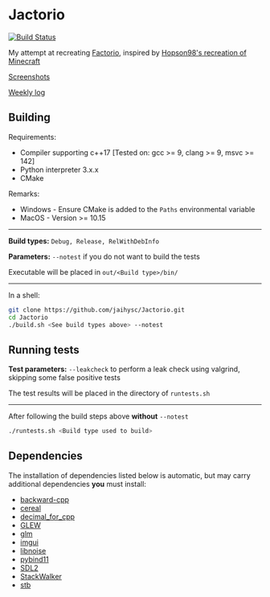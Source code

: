 # Jactorio

[![Build Status](https://dev.azure.com/jaihysc/Jactorio/_apis/build/status/jaihysc.Jactorio?branchName=master)](https://dev.azure.com/jaihysc/Jactorio/_build/latest?definitionId=1&branchName=master)

My attempt at recreating [Factorio](https://factorio.com), inspired by [Hopson98's recreation of Minecraft](https://github.com/Hopson97/MineCraft-One-Week-Challenge)

[Screenshots](https://github.com/jaihysc/Jactorio/wiki/Screenshots)

[Weekly log](https://github.com/jaihysc/Jactorio/wiki/Devlog)

## Building

Requirements:

* Compiler supporting c++17 [Tested on: gcc >= 9, clang >= 9, msvc >= 142]
* Python interpreter 3.x.x
* CMake

Remarks:

* Windows - Ensure CMake is added to the `Paths` environmental variable
* MacOS - Version >= 10.15

---

**Build types:** `Debug, Release, RelWithDebInfo`

**Parameters:** `--notest` if you do not want to build the tests

Executable will be placed in `out/<Build type>/bin/`

---

In a shell:

```bash
git clone https://github.com/jaihysc/Jactorio.git
cd Jactorio
./build.sh <See build types above> --notest
```

## Running tests

**Test parameters:** `--leakcheck` to perform a leak check using valgrind, skipping some false positive tests

The test results will be placed in the directory of `runtests.sh`

---

After following the build steps above **without** `--notest`

```bash
./runtests.sh <Build type used to build>
```

## Dependencies

The installation of dependencies listed below is automatic, but may carry additional dependencies **you** must install:

* [backward-cpp](https://github.com/bombela/backward-cpp)
* [cereal](https://github.com/USCiLab/cereal)
* [decimal_for_cpp](https://github.com/vpiotr/decimal_for_cpp)
* [GLEW](http://glew.sourceforge.net/)
* [glm](https://github.com/g-truc/glm)
* [imgui](https://github.com/ocornut/imgui)
* [libnoise](https://github.com/jaihysc/libnoise)
* [pybind11](https://github.com/pybind/pybind11)
* [SDL2](https://github.com/spurious/SDL-mirror)
* [StackWalker](https://github.com/JochenKalmbach/StackWalker)
* [stb](https://github.com/nothings/stb)
